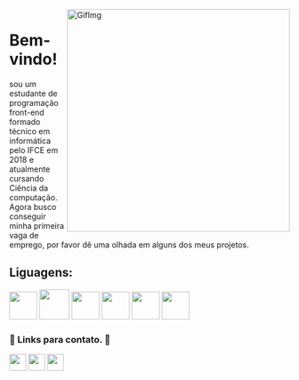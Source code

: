 <img src="https://theradiantitservices.com/wp-content/uploads/2021/02/Programing.png" min-width="400px" max-width="400px" width="400px" align="right" alt="GifImg" >


<h1>Bem-vindo! </h1>
<p align="left"> 
  sou um estudante de programação front-end formado técnico em informática pelo IFCE em 2018 e atualmente cursando Ciência da computação. Agora busco conseguir minha primeira vaga de emprego, por favor dê uma olhada em alguns dos meus projetos.
</p>

<h2 align="left" >
   Liguagens: 
</h2>
<div align="left">
<img src='https://cdn.worldvectorlogo.com/logos/javascript-1.svg' height="50px" />
<img src='https://logospng.org/download/css-3/logo-css-3-1024.png' height="54px" />
<img src='https://logodownload.org/wp-content/uploads/2016/10/html5-logo-10.png' height="50px" />
<img src='https://upload.wikimedia.org/wikipedia/commons/thumb/a/a7/React-icon.svg/1200px-React-icon.svg.png' height="50px" />
<img src='https://upload.wikimedia.org/wikipedia/commons/thumb/9/95/Vue.js_Logo_2.svg/1200px-Vue.js_Logo_2.svg.png' height="50px" />
<img src='https://upload.wikimedia.org/wikipedia/commons/thumb/1/18/C_Programming_Language.svg/640px-C_Programming_Language.svg.png' height="50px" />
</div>

<h3 align="left">
  📧 Links para contato. 📧
</h3>

<p align="left">
  <a href="mailto:gabrielrm00220@gmail.com" alt="Gmail" >
  <img height="30px" src="https://img.shields.io/badge/-Gmail-FF0000?style=flat-square&labelColor=FF0000&logo=gmail&logoColor=white&link=gabrielrm00220@gmail.com" /></a>

  <a href="https://www.linkedin.com/feed/" alt="Linkedin">
  <img height="30px" src="https://img.shields.io/badge/-Linkedin-0e76a8?style=flat-square&logo=Linkedin&logoColor=white&link=https://www.linkedin.com/feed/" /></a>

  <a href="https://wa.me/+558537873084" alt="WhatsApp">
  <img height="30px" src="https://img.shields.io/badge/-WhatsApp-25d366?style=flat-square&labelColor=25d366&logo=whatsapp&logoColor=white&link=https://wa.me/+5585987373084"/></a>

